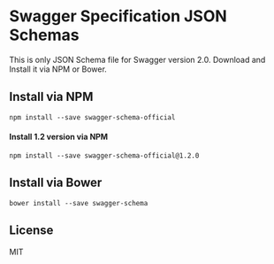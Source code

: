 # Swagger Specification JSON Schemas

This is only JSON Schema file for Swagger version 2.0. Download and Install it via NPM or Bower.

## Install via NPM

```shell
npm install --save swagger-schema-official
```

#### Install 1.2 version via NPM

```shell
npm install --save swagger-schema-official@1.2.0
```
## Install via Bower

 ```shell
 bower install --save swagger-schema
 ```

## License

 MIT

